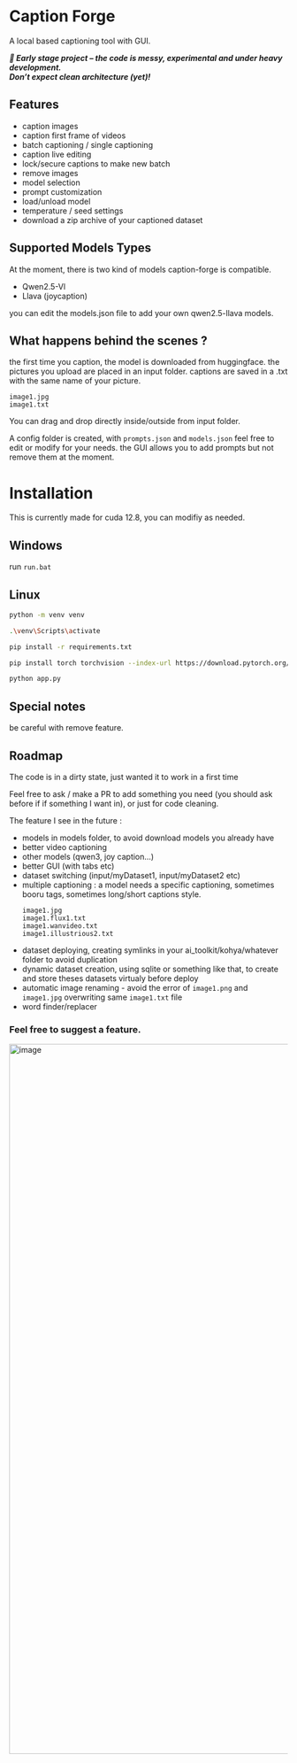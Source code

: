 # Caption Forge

A local based captioning tool with GUI.

*__🚧 Early stage project – the code is messy, experimental and under heavy development.  
Don’t expect clean architecture (yet)!__*

## Features

- caption images
- caption first frame of videos
- batch captioning / single captioning
- caption live editing
- lock/secure captions to make new batch
- remove images
- model selection
- prompt customization
- load/unload model
- temperature / seed settings
- download a zip archive of your captioned dataset

## Supported Models Types

At the moment, there is two kind of models caption-forge is compatible.
- Qwen2.5-Vl
- Llava (joycaption)

you can edit the models.json file to add your own qwen2.5-llava models.

## What happens behind the scenes ?

the first time you caption, the model is downloaded from huggingface.
the pictures you upload are placed in an input folder. captions are saved in a .txt with the same name of your picture.

```
image1.jpg
image1.txt
```
You can drag and drop directly inside/outside from input folder.

A config folder is created, with `prompts.json` and `models.json` feel free to edit or modify for your needs.
the GUI allows you to add prompts but not remove them at the moment.


# Installation

This is currently made for cuda 12.8, you can modifiy as needed.

## Windows

run `run.bat`

## Linux

```bash
python -m venv venv

.\venv\Scripts\activate

pip install -r requirements.txt

pip install torch torchvision --index-url https://download.pytorch.org/whl/cu128

python app.py
```

## Special notes

be careful with remove feature.

## Roadmap

The code is in a dirty state, just wanted it to work in a first time

Feel free to ask / make a PR to add something you need (you should ask before if if something I want in), or just for code cleaning.

The feature I see in the future :

- models in models folder, to avoid download models you already have
- better video captioning
- other models (qwen3, joy caption...)
- better GUI (with tabs etc)
- dataset switching (input/myDataset1, input/myDataset2 etc)
- multiple captioning : a model needs a specific captioning, sometimes booru tags, sometimes long/short captions style.
    ```
    image1.jpg
    image1.flux1.txt
    image1.wanvideo.txt
    image1.illustrious2.txt
    ```
- dataset deploying, creating symlinks in your ai_toolkit/kohya/whatever folder to avoid duplication
- dynamic dataset creation, using sqlite or something like that, to create and store theses datasets virtualy before deploy
- automatic image renaming - avoid the error of `image1.png` and `image1.jpg` overwriting same `image1.txt` file
- word finder/replacer

### Feel free to suggest a feature.

<img width="1249" height="1283" alt="image" src="https://github.com/user-attachments/assets/d24ef4b6-ef5d-4ef9-957f-58197cf34502" />


